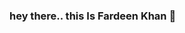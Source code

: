### hey there.. this Is Fardeen Khan 👋

<!--
**fardeen85/fardeen85** is a ✨ _special_ ✨ repository because its `README.md` (this file) appears on your GitHub profile.

Here are some ideas to get you started:

- 🔭 I’m currently working on Android development
- 🌱 I’m currently learning jetpack compose library
- 👯 I’m looking to collaborate on ...
- 🤔 I’m looking for help with ...
- 💬 Ask me about Android,kotlin or any tech related stuff
- 📫 How to reach me: ...linkedin -Fardeen Khan
- 😄 Pronouns: he/his
- ⚡ Fun fact: I code more correctly when listning songs 😄
-->
